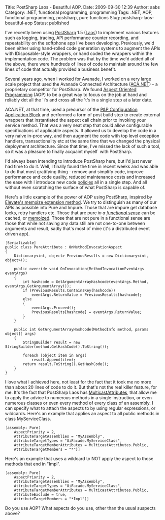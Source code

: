 Title: PostSharp Laos - Beautiful AOP.
Date: 2009-09-30 12:39
Author: aabs
Category: .NET, functional programming, programming
Tags: .NET, AOP, functional programming, postsharp, pure functions
Slug: postsharp-laos-beautiful-aop
Status: published

I've recently been using [PostSharp](http://msdn.microsoft.com/en-us/library/dd140063.aspx) 1.5 ([Laos](http://doc.postsharp.org/1.5/##PostSharp.HxS/UserGuide/Laos/Overview.html)) to implement various features such as logging, tracing, API performance counter recording, and repeatability on the softphone app I've been developing. Previously, we'd been either using hand-rolled code generation systems to augment the APIs with IDisposable-style wrappers, or hand coded the wrappers within the implementation code. The problem was that by the time we'd added all of the above, there were hundreds of lines of code to maintain around the few lines of code that actually provided a business benefit.

Several years ago, when I worked for Avanade, I worked on a very large scale project that used the Avanade Connected Architecture ([ACA.NET](http://www.avanade.com/delivery/acanet/)) - a proprietary competitor for PostSharp. We found [Aspect Oriented Programming](http://en.wikipedia.org/wiki/Aspect-oriented_programming) (AOP) to be a great way to focus on the job at hand and reliably dot all the 'i's and cross all the 't's in a single step at a later date.

ACA.NET, at that time, used a precursor of the [P&P Configuration Application Block](http://msdn.microsoft.com/en-us/library/dd140063.aspx) and performed a form of post build step to create external wrappers that instantiated the aspect call chain prior to invoking your service method. That was a very neat step that could allow configurable specifications of applicable aspects. It allowed us to develop the code in a very naive in-proc way, and then augment the code with top level exception handlers, transactionality etc at the same time that we changed the physical deployment architecture. Since that time, I've missed the lack of such a tool, so it was a pleasure to finally acquaint myself  with PostSharp.

I'd always been intending to introduce PostSharp here, but I'd just never had time to do it. Well, I finally found the time in recent weeks and was able to do that most gratifying thing - remove and simplify code, improve performance and code quality, reduced maintenance costs and increased the ease with I introduce new code [policies](http://en.wikipedia.org/wiki/Policy-based_design) all in a single step. And all without even scratching the surface of what PostSharp is capable of.

Here's a little example of the power of AOP using PostSharp, inspired by [Elevate's memoize extension method](http://elevate.codeplex.com/sourcecontrol/changeset/view/44244?projectName=elevate#690734). We try to distinguish as many of our APIs as possible into Pure and Impure. Those that are impure get database locks, retry handlers etc. Those that are pure *in a [functional sense](http://en.wikipedia.org/wiki/Pure_function)* can be cached, or [memoized](http://en.wikipedia.org/wiki/Memoize). Those that are not pure in a functional sense are those that while not saving any data still are not one-to-one between arguments and result, sadly that's most of mine (it's a distributed event driven app).

``` {.code}
[Serializable]
public class PureAttribute : OnMethodInvocationAspect
{
    Dictionary<int, object> PreviousResults = new Dictionary<int, object>();

    public override void OnInvocation(MethodInvocationEventArgs eventArgs)
    {
        int hashcode = GetArgumentArrayHashcode(eventArgs.Method, eventArgs.GetArgumentArray());
        if (PreviousResults.ContainsKey(hashcode))
            eventArgs.ReturnValue = PreviousResults[hashcode];
        else
        {
            eventArgs.Proceed();
            PreviousResults[hashcode] = eventArgs.ReturnValue;
        }
    }

    public int GetArgumentArrayHashcode(MethodInfo method, params object[] args)
    {
        StringBuilder result = new StringBuilder(method.GetHashCode().ToString());

        foreach (object item in args)
            result.Append(item);
        return result.ToString().GetHashCode();
    }
}
```

[](http://11011.net/software/vspaste)

I love what I achieved here, not least for the fact that it took me no more than about 20 lines of code to do it. But that's not the real killer feature, for me. It's the fact that PostSharp Laos has [MulticastAttributes](http://doc.postsharp.org/1.5/##PostSharp.HxS/UserGuide/Laos/Multicasting/Overview.html), that allow me to apply the advice to numerous methods in a single instruction, or even numerous classes or even every method of every class of an assembly. I can specify what to attach the aspects to by using regular expressions, or wildcards. Here's an example that applies an aspect to all public methods in class MyServiceClass.

``` {.code}
[assembly: Pure(
    AspectPriority = 2,
    AttributeTargetAssemblies = "MyAssembly",
    AttributeTargetTypes = "UiFacade.MyServiceClass",
    AttributeTargetMemberAttributes = MulticastAttributes.Public,
    AttributeTargetMembers = "*")]
```

[](http://11011.net/software/vspaste)

Here's an example that uses a wildcard to NOT apply the aspect to those methods that end in "Impl".

``` {.code}
[assembly: Pure(
    AspectPriority = 2,
    AttributeTargetAssemblies = "MyAssembly",
    AttributeTargetTypes = "UiFacade.MyServiceClass",
    AttributeTargetMemberAttributes = MulticastAttributes.Public,
    AttributeExclude = true,
    AttributeTargetMembers = "*Impl")]
```

Do you use AOP? What aspects do you use, other than the usual suspects above?
